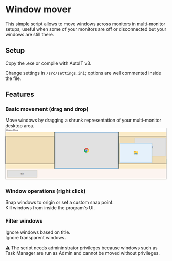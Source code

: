 # Window mover
This simple script allows to move windows across monitors in multi-monitor setups, useful when some of your monitors are off or disconnected but your windows are still there.

## Setup
Copy the .exe or compile with AutoIT v3.

Change settings in `/src/settings.ini`; options are well commented inside the file.

## Features
### Basic movement (drag and drop)
Move windows by dragging a shrunk representation of your multi-monitor desktop area.
![ui](https://raw.githubusercontent.com/loris2222/window-mover/master/images/mainUI.png) 

### Window operations (right click)
Snap windows to origin or set a custom snap point.  
Kill windows from inside the program's UI.

### Filter windows
Ignore windows based on title.  
Ignore transparent windows.  

⚠️ The script needs admininstrator privileges because windows such as Task Manager are run as Admin and cannot be moved without privileges.
